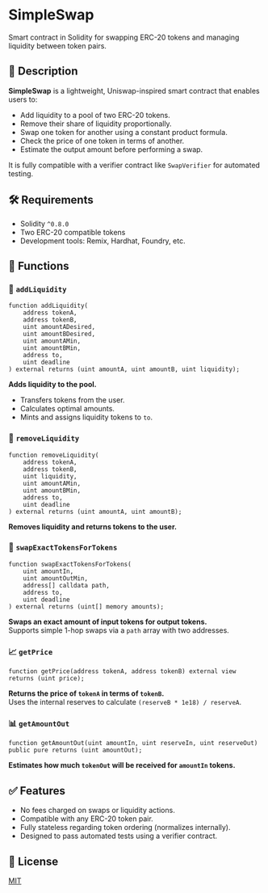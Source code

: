 # SimpleSwap

Smart contract in Solidity for swapping ERC-20 tokens and managing liquidity between token pairs.

## 📌 Description

**SimpleSwap** is a lightweight, Uniswap-inspired smart contract that enables users to:

- Add liquidity to a pool of two ERC-20 tokens.
- Remove their share of liquidity proportionally.
- Swap one token for another using a constant product formula.
- Check the price of one token in terms of another.
- Estimate the output amount before performing a swap.

It is fully compatible with a verifier contract like `SwapVerifier` for automated testing.

## 🛠 Requirements

- Solidity `^0.8.0`
- Two ERC-20 compatible tokens
- Development tools: Remix, Hardhat, Foundry, etc.

## 🔧 Functions

### 🧪 `addLiquidity`

```
function addLiquidity(
    address tokenA,
    address tokenB,
    uint amountADesired,
    uint amountBDesired,
    uint amountAMin,
    uint amountBMin,
    address to,
    uint deadline
) external returns (uint amountA, uint amountB, uint liquidity);
```

**Adds liquidity to the pool.**  
- Transfers tokens from the user.
- Calculates optimal amounts.
- Mints and assigns liquidity tokens to `to`.

### 🧪 `removeLiquidity`

```
function removeLiquidity(
    address tokenA,
    address tokenB,
    uint liquidity,
    uint amountAMin,
    uint amountBMin,
    address to,
    uint deadline
) external returns (uint amountA, uint amountB);
```

**Removes liquidity and returns tokens to the user.**

### 🔄 `swapExactTokensForTokens`

```
function swapExactTokensForTokens(
    uint amountIn,
    uint amountOutMin,
    address[] calldata path,
    address to,
    uint deadline
) external returns (uint[] memory amounts);
```

**Swaps an exact amount of input tokens for output tokens.**  
Supports simple 1-hop swaps via a `path` array with two addresses.

### 📈 `getPrice`

```
function getPrice(address tokenA, address tokenB) external view returns (uint price);
```

**Returns the price of `tokenA` in terms of `tokenB`.**  
Uses the internal reserves to calculate `(reserveB * 1e18) / reserveA`.

### 📊 `getAmountOut`

```
function getAmountOut(uint amountIn, uint reserveIn, uint reserveOut) public pure returns (uint amountOut);
```

**Estimates how much `tokenOut` will be received for `amountIn` tokens.**

## ✅ Features

- No fees charged on swaps or liquidity actions.
- Compatible with any ERC-20 token pair.
- Fully stateless regarding token ordering (normalizes internally).
- Designed to pass automated tests using a verifier contract.

## 📝 License

[MIT](LICENSE)
